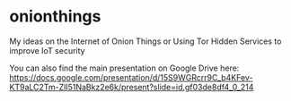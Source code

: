 # onionthings
My ideas on the Internet of Onion Things or Using Tor Hidden Services to improve IoT security

You can also find the main presentation on Google Drive here:
https://docs.google.com/presentation/d/15S9WGRcrr9C_b4KFev-KT9aLC2Tm-ZlI51NaBkz2e6k/present?slide=id.gf03de8df4_0_214
